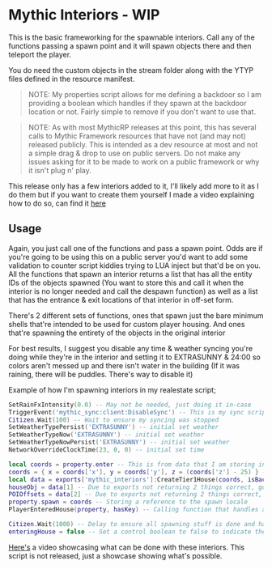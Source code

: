# Mythic Interiors - WIP
This is the basic frameworking for the spawnable interiors. Call any of the functions passing a spawn point and it will spawn objects there and then teleport the player.

You do need the custom objects in the stream folder along with the YTYP files defined in the resource manifest.

>NOTE: My properties script allows for me defining a backdoor so I am providing a boolean which handles if they spawn at the backdoor location or not. Fairly simple to remove if you don't want to use that.

>NOTE: As with most MythicRP releases at this point, this has several calls to Mythic Framework resources that have not (and may not) released publicly. This is intended as a dev resource at most and not a simple drag & drop to use on public servers. Do not make any issues asking for it to be made to work on a public framework or why it isn't plug n' play.

This release only has a few interiors added to it, I'll likely add more to it as I do them but if you want to create them  yourself I made a video explaining how to do so, can find it [here](https://forum.fivem.net/t/solved-question-duplicatiing-interiors-instacing/653922/26?u=alzar)

## Usage
Again, you just call one of the functions and pass a spawn point. Odds are if you're going to be using this on a public server you'd want to add some validation to counter script kiddies trying to LUA inject but that'd be on you. All the functions that spawn an interior returns a list that has all the entity IDs of the objects spawned (You want to store this and call it when the interior is no longer needed and call the despawn function) as well as a list that has the entrance & exit locations of that interior in off-set form.

There's 2 different sets of functions, ones that spawn just the bare minimum shells that're intended to be used for custom player housing. And ones that're spawning the entirety of the objects in the original interior

For best results, I suggest you disable any time & weather syncing you're doing while they're in the interior and setting it to EXTRASUNNY & 24:00 so colors aren't messed up and there isn't water in the building (If it was raining, there will be puddles. There's way to disable it)

Example of how I'm spawning interiors in my realestate script;

```LUA
SetRainFxIntensity(0.0) -- May not be needed, just doing it in-case
TriggerEvent('mythic_sync:client:DisableSync') -- This is my sync script for syncing time & weather. While they're in an interior I'm disabling the sync
Citizen.Wait(100) -- Wait to ensure my syncing was stopped
SetWeatherTypePersist('EXTRASUNNY') -- initial set weather
SetWeatherTypeNow('EXTRASUNNY') -- initial set weather
SetWeatherTypeNowPersist('EXTRASUNNY') -- initial set weather
NetworkOverrideClockTime(23, 0, 0) -- initial set time

local coords = property.enter -- This is from data that I am storing in my realestate script for properties that're player ownable. Just door locations really
coords = { x = coords['x'], y = coords['y'], z = (coords['z'] - 25) } -- We're than getting the offset from the property coords so we can spawn it underground. Offsets may need to be tweaked depending on terrain & interior
local data = exports['mythic_interiors']:CreateTier1House(coords, isBackdoor) -- Spawning the interior
houseObj = data[1] -- Due to exports not returning 2 things correct, gotta return it in a single object then set it after value is returned
POIOffsets = data[2] -- Due to exports not returning 2 things correct, gotta return it in a single object then set it after value is returned
property.spawn = coords -- Storing a reference to the spawn locale
PlayerEnteredHouse(property, hasKey) -- Calling function that handles anything that I want to be done while they're in the property. IE inventory, clothes, logout, etc

Citizen.Wait(1000) -- Delay to ensure all spawning stuff is done and handled
enteringHouse = false -- Set a control boolean to false to indicate the player is no longer in the process of entering an interior
```

[Here's](https://www.youtube.com/watch?v=7HFvGctxOTc) a video showcasing what can be done with these interiors. This script is not released, just a showcase showing what's possible.